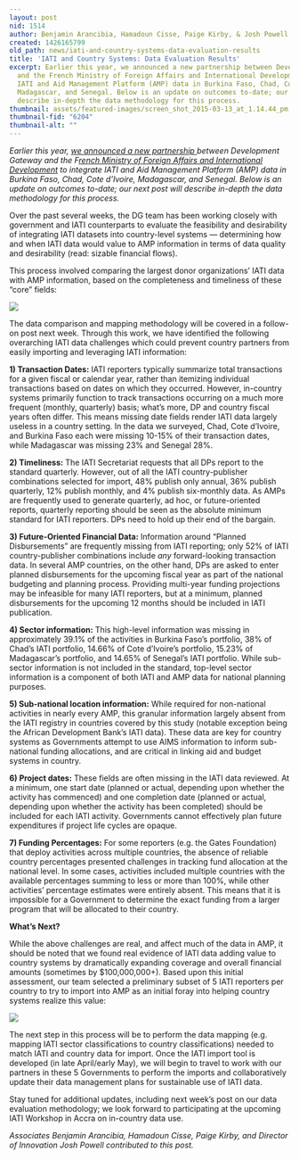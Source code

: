 ```yaml
---
layout: post
nid: 1514
author: Benjamin Arancibia, Hamadoun Cisse, Paige Kirby, & Josh Powell
created: 1426165799
old_path: news/iati-and-country-systems-data-evaluation-results
title: 'IATI and Country Systems: Data Evaluation Results'
excerpt: Earlier this year, we announced a new partnership between Development Gateway
  and the French Ministry of Foreign Affairs and International Development to integrate
  IATI and Aid Management Platform (AMP) data in Burkina Faso, Chad, Cote d’Ivoire,
  Madagascar, and Senegal. Below is an update on outcomes to-date; our next post will
  describe in-depth the data methodology for this process.
thumbnail: assets/featured-images/screen_shot_2015-03-13_at_1.14.44_pm.png
thumbnail-fid: "6204"
thumbnail-alt: ""
---
```


*Earlier this year, [we announced a new partnership ](/news/ensuring-data-work-where-it-counts-iati-and-country-systems)between Development Gateway and the F[rench Ministry of Foreign Affairs and International Development](http://www.diplomatie.gouv.fr/en/) to integrate IATI and Aid Management Platform (AMP) data in Burkina Faso, Chad, Cote d’Ivoire, Madagascar, and Senegal. Below is an update on outcomes to-date; our next post will describe in-depth the data methodology for this process.*

Over the past several weeks, the DG team has been working closely with government and IATI counterparts to evaluate the feasibility and desirability of integrating IATI datasets into country-level systems — determining how and when IATI data would value to AMP information in terms of data quality and desirability (read: sizable financial flows).

This process involved comparing the largest donor organizations’ IATI data with AMP information, based on the completeness and timeliness of these “core” fields:

![](/assets/inline-images/screen_shot_2015-03-12_at_10.17.12_am.png)

The data comparison and mapping methodology will be covered in a follow-on post next week. Through this work, we have identified the following overarching IATI data challenges which could prevent country partners from easily importing and leveraging IATI information:

**1) Transaction Dates:** IATI reporters typically summarize total transactions for a given fiscal or calendar year, rather than itemizing individual transactions based on dates on which they occurred. However, in-country systems primarily function to track transactions occurring on a much more frequent (monthly, quarterly) basis; what’s more, DP and country fiscal years often differ. This means missing date fields render IATI data largely useless in a country setting. In the data we surveyed, Chad, Cote d’Ivoire, and Burkina Faso each were missing 10-15% of their transaction dates, while Madagascar was missing 23% and Senegal 28%.

**2) Timeliness:** The IATI Secretariat requests that all DPs report to the standard quarterly. However, out of all the IATI country-publisher combinations selected for import, 48% publish only annual, 36% publish quarterly, 12% publish monthly, and 4% publish six-monthly data. As AMPs are frequently used to generate quarterly, ad hoc, or future-oriented reports, quarterly reporting should be seen as the absolute minimum standard for IATI reporters. DPs need to hold up their end of the bargain.

**3) Future-Oriented Financial Data:** Information around “Planned Disbursements” are frequently missing from IATI reporting; only 52% of IATI country-publisher combinations include *any* forward-looking transaction data. In several AMP countries, on the other hand, DPs are asked to enter planned disbursements for the upcoming fiscal year as part of the national budgeting and planning process. Providing multi-year funding projections may be infeasible for many IATI reporters, but at a minimum, planned disbursements for the upcoming 12 months should be included in IATI publication.

**4) Sector information:** This high-level information was missing in approximately 39.1% of the activities in Burkina Faso’s portfolio, 38% of Chad’s IATI portfolio, 14.66% of Cote d’Ivoire’s portfolio, 15.23% of Madagascar’s portfolio, and 14.65% of Senegal’s IATI portfolio. While sub-sector information is not included in the standard, top-level sector information is a component of both IATI and AMP data for national planning purposes.

**5) Sub-national location information:** While required for non-national activities in nearly every AMP, this granular information largely absent from the IATI registry in countries covered by this study (notable exception being the African Development Bank’s IATI data). These data are key for country systems as Governments attempt to use AIMS information to inform sub-national funding allocations, and are critical in linking aid and budget systems in country.

**6) Project dates:** These fields are often missing in the IATI data reviewed. At a minimum, one start date (planned or actual, depending upon whether the activity has commenced) and one completion date (planned or actual, depending upon whether the activity has been completed) should be included for each IATI activity. Governments cannot effectively plan future expenditures if project life cycles are opaque.

**7) Funding Percentages:** For some reporters (e.g. the Gates Foundation) that deploy activities across multiple countries, the absence of reliable country percentages presented challenges in tracking fund allocation at the national level. In some cases, activities included multiple countries with the available percentages summing to less or more than 100%, while other activities’ percentage estimates were entirely absent. This means that it is impossible for a Government to determine the exact funding from a larger program that will be allocated to their country.

**What’s Next?**

While the above challenges are real, and affect much of the data in AMP, it should be noted that we found real evidence of IATI data adding value to country systems by dramatically expanding coverage and overall financial amounts (sometimes by $100,000,000+). Based upon this initial assessment, our team selected a preliminary subset of 5 IATI reporters per country to try to import into AMP as an initial foray into helping country systems realize this value:

![](/assets/inline-images/screen_shot_2015-03-13_at_1.14.44_pm.png)

The next step in this process will be to perform the data mapping (e.g. mapping IATI sector classifications to country classifications) needed to match IATI and country data for import. Once the IATI import tool is developed (in late April/early May), we will begin to travel to work with our partners in these 5 Governments to perform the imports and collaboratively update their data management plans for sustainable use of IATI data.

Stay tuned for additional updates, including next week’s post on our data evaluation methodology; we look forward to participating at the upcoming IATI Workshop in Accra on in-country data use.

*Associates Benjamin Arancibia, Hamadoun Cisse, Paige Kirby, and Director of Innovation Josh Powell contributed to this post.*

